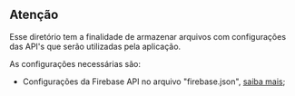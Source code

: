 ## Atenção

Esse diretório tem a finalidade de armazenar arquivos com configurações das API's que serão utilizadas pela aplicação.

As configurações necessárias são:

- Configurações da Firebase API no arquivo "firebase.json", [saiba mais](https://firebase.google.com/docs/web/setup?hl=pt);